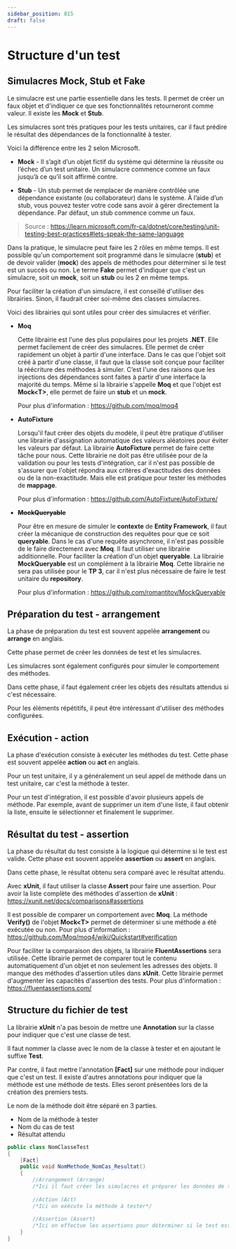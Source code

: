 ```yaml
---
sidebar_position: 815
draft: false
---
```


# Structure d'un test

## Simulacres Mock, Stub et Fake

<!-- à revoir, pas très claire comme explication -->

Le simulacre est une partie essentielle dans les tests. Il permet de créer un faux objet et d'indiquer ce que ses fonctionnalités retourneront comme valeur. Il existe les **Mock** et **Stub**.

Les simulacres sont très pratiques pour les tests unitaires, car il faut prédire le résultat des dépendances de la fonctionnalité à tester.

Voici la différence entre les 2 selon Microsoft.

- **Mock** - Il s’agit d’un objet fictif du système qui détermine la réussite ou l’échec d’un test unitaire. Un simulacre commence comme un faux jusqu’à ce qu’il soit affirmé contre.

- **Stub** - Un stub permet de remplacer de manière contrôlée une dépendance existante (ou collaborateur) dans le système. À l’aide d’un stub, vous pouvez tester votre code sans avoir à gérer directement la dépendance. Par défaut, un stub commence comme un faux.

> Source : https://learn.microsoft.com/fr-ca/dotnet/core/testing/unit-testing-best-practices#lets-speak-the-same-language

Dans la pratique, le simulacre peut faire les 2 rôles en même temps. Il est possible qu'un comportement soit programmé dans le simulacre (**stub**) et de devoir valider (**mock**) des appels de méthodes pour déterminer si le test est un succès ou non. Le terme **Fake** permet d'indiquer que c'est un simulacre, soit un **mock**, soit un **stub** ou les 2 en même temps.

Pour faciliter la création d'un simulacre, il est conseillé d'utiliser des librairies. Sinon, il faudrait créer soi-même des classes simulacres.

Voici des librairies qui sont utiles pour créer des simulacres et vérifier.

- **Moq** 

  Cette librairie est l'une des plus populaires pour les projets **.NET**. Elle permet facilement de créer des simulacres. Elle permet de créer rapidement un objet à partir d'une interface. Dans le cas que l'objet soit créé à partir d'une classe, il faut que la classe soit conçue pour faciliter la réécriture des méthodes à simuler. C’est l'une des raisons que les injections des dépendances sont faites à partir d'une interface la majorité du temps. Même si la librairie s'appelle **Moq** et que l'objet est **Mock\<T\>**, elle permet de faire un **stub** et un **mock**.

  Pour plus d'information : https://github.com/moq/moq4

- **AutoFixture**

  Lorsqu'il faut créer des objets du modèle, il peut être pratique d'utiliser une librairie d'assignation automatique des valeurs aléatoires pour éviter les valeurs par défaut. La librairie **AutoFixture** permet de faire cette tâche pour nous. Cette librairie ne doit pas être utilisée pour de la validation ou pour les tests d'intégration, car il n'est pas possible de s'assurer que l'objet répondra aux critères d'exactitudes des données ou de la non-exactitude. Mais elle est pratique pour tester les méthodes de **mappage**.

  Pour plus d'information : https://github.com/AutoFixture/AutoFixture/
  
- **~~MockQueryable~~**

  Pour être en mesure de simuler le **contexte** de **Entity Framework**, il faut créer la mécanique de construction des requêtes pour que ce soit 		**queryable**. Dans le cas d'une requête asynchrone, il n'est pas possible de le faire directement avec **Moq**. Il faut utiliser une librairie additionnelle. 	Pour faciliter la création d'un objet **queryable**. La librairie **MockQueryable** est un complément à la librairie **Moq**. Cette librairie ne sera pas utilisée pour le **TP 3**, car il n'est plus nécessaire de faire le test unitaire du **repository**.

  Pour plus d'information : https://github.com/romantitov/MockQueryable

## Préparation du test - arrangement

La phase de préparation du test est souvent appelée **arrangement** ou **arrange** en anglais.

Cette phase permet de créer les données de test et les simulacres. 

Les simulacres sont également configurés pour simuler le comportement des méthodes.

Dans cette phase, il faut également créer les objets des résultats attendus si c'est nécessaire.

Pour les éléments répétitifs, il peut être intéressant d'utiliser des méthodes configurées.

## Exécution - action

La phase d'exécution consiste à exécuter les méthodes du test. Cette phase est souvent appelée **action** ou **act** en anglais.

Pour un test unitaire, il y a généralement un seul appel de méthode dans un test unitaire, car c'est la méthode à tester.

Pour un test d'intégration, il est possible d'avoir plusieurs appels de méthode. Par exemple, avant de supprimer un item d'une liste, il faut obtenir la liste, ensuite le sélectionner et finalement le supprimer.

## Résultat du test - assertion

La phase du résultat du test consiste à la logique qui détermine si le test est valide. Cette phase est souvent appelée **assertion** ou **assert** en anglais.

Dans cette phase, le résultat obtenu sera comparé avec le résultat attendu. 

Avec **xUnit**, il faut utiliser la classe **Assert** pour faire une assertion. Pour avoir la liste complète des méthodes d'assertion de **xUnit** : https://xunit.net/docs/comparisons#assertions

Il est possible de comparer un comportement avec **Moq**. La méthode **Verify()** de l'objet **Mock\<T\>** permet de déterminer si une méthode a été exécutée ou non. Pour plus d'information : https://github.com/Moq/moq4/wiki/Quickstart#verification

Pour faciliter la comparaison des objets, la librairie **FluentAssertions** sera utilisée. Cette librairie permet de comparer tout le contenu automatiquement d'un objet et non seulement les adresses des objets. Il manque des méthodes d'assertion utiles dans **xUnit**. Cette librairie permet d'augmenter les capacités d'assertion des tests. Pour plus d'information : https://fluentassertions.com/

## Structure du fichier de test

La librairie **xUnit** n'a pas besoin de mettre une **Annotation** sur la classe pour indiquer que c'est une classe de test.

Il faut nommer la classe avec le nom de la classe à tester et en ajoutant le suffixe **Test**.

Par contre, il faut mettre l'annotation **[Fact]** sur une méthode pour indiquer que c'est un test. Il existe d'autres annotations pour indiquer que la méthode est une méthode de tests. Elles seront présentées lors de la création des premiers tests.

Le nom de la méthode doit être séparé en 3 parties.

- Nom de la méthode à tester
- Nom du cas de test
- Résultat attendu

```c#
public class NomClasseTest
{
    [Fact]
    public void NomMethode_NomCas_Resultat()
    {
		//Arrangement (Arrange)
        /*Ici il faut créer les simulacres et préparer les données de tests*/
        
        //Action (Act)
        /*Ici on exécute la méthode à tester*/
        
        //Assertion (Assert)
        /*Ici on effectue les assertions pour déterminer si le test est un succès*/
    }
}
```
